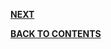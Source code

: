 






[**NEXT**](https://github.com/sharathvontari/Socket.io/blob/master/References.md)     

[**BACK TO CONTENTS**](https://github.com/sharathvontari/Socket.io/blob/master/README.md)
